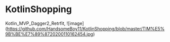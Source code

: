 # KotlinShopping
Kotlin_MVP_Dagger2_Retrfit,
![image] (https://github.com/HandsomeBoy11/KotlinShopping/blob/master/TIM%E5%9B%BE%E7%89%8720200110162454.jpg)
